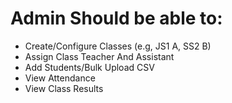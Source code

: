# Admin Should be able to:

- Create/Configure Classes (e.g, JS1 A, SS2 B)
- Assign Class Teacher And Assistant
- Add Students/Bulk Upload CSV
- View Attendance
- View Class Results
